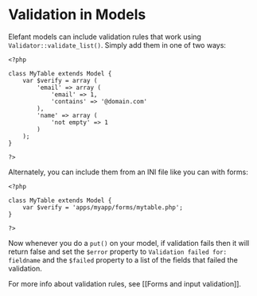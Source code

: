 # Validation in Models

Elefant models can include validation rules that work using `Validator::validate_list()`. Simply add them in one of two ways:

	<?php
	
	class MyTable extends Model {
		var $verify = array (
			'email' => array (
				'email' => 1,
				'contains' => '@domain.com'
			),
			'name' => array (
				'not empty' => 1
			)
		);
	}
	
	?>

Alternately, you can include them from an INI file like you can with forms:

	<?php
	
	class MyTable extends Model {
		var $verify = 'apps/myapp/forms/mytable.php';
	}
	
	?>

Now whenever you do a `put()` on your model, if validation fails then it will return false and set the `$error` property to `Validation failed for: fieldname` and the `$failed` property to a list of the fields that failed the validation.

For more info about validation rules, see [[Forms and input validation]].